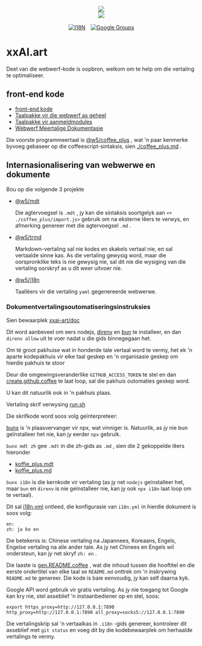 <p align="center"><a href="https://xxai.art"><img src="https://cdn.jsdelivr.net/gh/xxai-art/doc/logo.svg"/></a><br/><a href="https://xxai.art"><img src="https://cdn.jsdelivr.net/gh/xxai-art/doc/xxai.svg"/></a></p><p align="center"><a href="https://github.com/xxai-art/doc#readme"><img alt="I18N" src="https://cdn.jsdelivr.net/gh/wactax/img/t.svg"/></a>　<a href="https://groups.google.com/u/0/g/xxai-art"><img alt="Google Groups" src="https://cdn.jsdelivr.net/gh/wactax/img/g-groups.svg"/></a></p>

# xxAI.art

Deel van die webwerf-kode is oopbron, welkom om te help om die vertaling te optimaliseer.

## front-end kode

* [front-end kode](https://github.com/xxai-art/web)
* [Taalpakke vir die webwerf as geheel](https://github.com/xxai-art/web/tree/main/i18n)
* [Taalpakke vir aanmeldmodules](https://github.com/wacpkg/user/tree/main/ui.i18n)
* [Webwerf Meertalige Dokumentasie](https://github.com/xxai-doc)

Die voorste programmeertaal is [@w5/coffee_plus](http://npmjs.com/@w5/coffee_plus) , wat 'n paar kenmerke byvoeg gebaseer op die coffeescript-sintaksis, sien [./coffee_plus.md](./coffee_plus.md) .

## Internasionalisering van webwerwe en dokumente

Bou op die volgende 3 projekte

* [@w5/mdt](https://www.npmjs.com/package/@w5/mdt)

  Die agtervoegsel is `.mdt` , jy kan die sintaksis soortgelyk aan `<+ ./coffee_plus/import.js>` gebruik om na eksterne lêers te verwys, en afmerking genereer met die agtervoegsel `.md` .

* [@w5/trmd](https://www.npmjs.com/package/@w5/trmd)

  Markdown-vertaling sal nie kodes en skakels vertaal nie, en sal vertaalde sinne kas. As die vertaling gewysig word, maar die oorspronklike teks is nie gewysig nie, sal dit nie die wysiging van die vertaling oorskryf as u dit weer uitvoer nie.

* [@w5/i18n](https://www.npmjs.com/package/@w5/i18n)

  Taallêers vir die vertaling `yaml` gegenereerde webwerwe.

### Dokumentvertalingsoutomatiseringsinstruksies

Sien bewaarplek [xxai-art/doc](https://github.com/xxai-art/doc)

Dit word aanbeveel om eers nodejs, [direnv](https://direnv.net) en [bun](https://github.com/oven-sh/bun) te installeer, en dan `direnv allow` uit te voer nadat u die gids binnegegaan het.

Om té groot pakhuise wat in honderde tale vertaal word te vermy, het ek 'n aparte kodepakhuis vir elke taal geskep en 'n organisasie geskep om hierdie pakhuis te stoor

Deur die omgewingsveranderlike `GITHUB_ACCESS_TOKEN` te stel en dan [create.github.coffee](https://github.com/xxai-art/doc/blob/main/create.github.coffee) te laat loop, sal die pakhuis outomaties geskep word.

U kan dit natuurlik ook in 'n pakhuis plaas.

Vertaling skrif verwysing [run.sh](https://github.com/xxai-art/doc/blob/main/run.sh)

Die skrifkode word soos volg geïnterpreteer:

[bunx](https://bun.sh/docs/cli/bunx) is 'n plaasvervanger vir npx, wat vinniger is. Natuurlik, as jy nie bun geïnstalleer het nie, kan jy eerder `npx` gebruik.

`bunx mdt zh` gee `.mdt` in die zh-gids as `.md` , sien die 2 gekoppelde lêers hieronder

* [koffie_plus.mdt](https://github.com/xxai-doc/zh/blob/main/coffee_plus.mdt)
* [koffie_plus.md](https://github.com/xxai-doc/zh/blob/main/coffee_plus.md)

`bunx i18n` is die kernkode vir vertaling (as jy net `nodejs` geïnstalleer het, maar `bun` en `direnv` is nie geïnstalleer nie, kan jy ook `npx i18n` laat loop om te vertaal).

Dit sal [i18n.yml](https://github.com/xxai-art/doc/blob/main/i18n.yml) ontleed, die konfigurasie van `i18n.yml` in hierdie dokument is soos volg:

```
en:
zh: ja ko en
```

Die betekenis is: Chinese vertaling na Japannees, Koreaans, Engels, Engelse vertaling na alle ander tale. As jy net Chinees en Engels wil ondersteun, kan jy net skryf `zh: en` .

Die laaste is [gen.README.coffee](https://github.com/xxai-art/doc/blob/main/gen.README.coffee) , wat die inhoud tussen die hooftitel en die eerste ondertitel van elke taal se `README.md` onttrek om 'n inskrywing `README.md` te genereer. Die kode is baie eenvoudig, jy kan self daarna kyk.

Google API word gebruik vir gratis vertaling. As jy nie toegang tot Google kan kry nie, stel asseblief 'n instaanbediener op en stel, soos:

```
export https_proxy=http://127.0.0.1:7890 http_proxy=http://127.0.0.1:7890 all_proxy=socks5://127.0.0.1:7890
```

Die vertalingskrip sal 'n vertaalkas in `.i18n` -gids genereer, kontroleer dit asseblief met `git status` en voeg dit by die kodebewaarplek om herhaalde vertalings te vermy.
